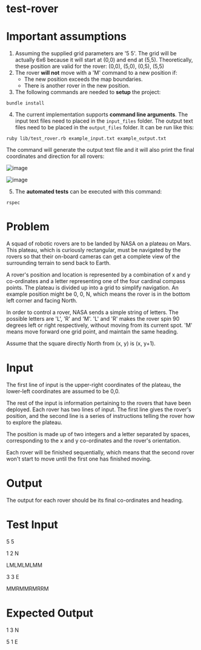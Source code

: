 # test-rover

# Important assumptions

1) Assuming the supplied grid parameters are '5 5'. The grid will be actually 6x6 because it will start at (0,0) and end at (5,5). Theoretically, these position are valid for the rover: (0,0), (5,0), (0,5), (5,5)
2) The rover **will not** move with a 'M' command to a new position if:
    - The new position exceeds the map boundaries.
    - There is another rover in the new position.
3) The following commands are needed to **setup** the project:
```
bundle install
```
4) The current implementation supports **command line arguments**. The input text files need to placed in the `input_files` folder. The output text files need to be placed in the `output_files` folder. It can be run like this:
```
ruby lib/test_rover.rb example_input.txt example_output.txt
```
The command will generate the output text file and it will also print the final coordinates and direction for all rovers:

![image](https://user-images.githubusercontent.com/11583245/198854279-aa46ebfc-a930-4864-afa1-e602e109458f.png)

![image](https://user-images.githubusercontent.com/11583245/198854286-cd3a8c45-f1c7-461b-8a8f-d4b453e412c8.png)

5) The **automated tests** can be executed with this command:
```
rspec
```

# Problem
A squad of robotic rovers are to be landed by NASA on a plateau on Mars. This plateau, which is curiously rectangular, must be navigated by the rovers so that their on-board cameras can get a complete view of the surrounding terrain to send back to Earth.

A rover's position and location is represented by a combination of x and y co-ordinates and a letter representing one of the four cardinal compass points. The plateau is divided up into a grid to simplify navigation. An example position might be 0, 0, N, which means the rover is in the bottom left corner and facing North.

In order to control a rover, NASA sends a simple string of letters. The possible letters are 'L', 'R' and 'M'. 'L' and 'R' makes the rover spin 90 degrees left or right respectively, without moving from its current spot. 'M' means move forward one grid point, and maintain the same heading.

Assume that the square directly North from (x, y) is (x, y+1).

# Input
The first line of input is the upper-right coordinates of the plateau, the lower-left coordinates are assumed to be 0,0.

The rest of the input is information pertaining to the rovers that have been deployed. Each rover has two lines of input. The first line gives the rover's position, and the second line is a series of instructions telling the rover how to explore the plateau.

The position is made up of two integers and a letter separated by spaces, corresponding to the x and y co-ordinates and the rover's orientation.

Each rover will be finished sequentially, which means that the second rover won't start to move until the first one has finished moving.

# Output
The output for each rover should be its final co-ordinates and heading.

# Test Input
5 5

1 2 N

LMLMLMLMM

3 3 E

MMRMMRMRRM

# Expected Output
1 3 N

5 1 E
